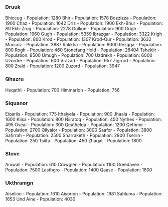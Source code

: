 ### Druuk
Bhiccug - Population: 1280
Bhir - Population: 1578
Bozzizza - Population: 1900
Chaz - Population: 1642
Driz - Population: 1900
Ekh-Bhur - Population: 80
Ekh-Zrog - Population: 2278
Golkon - Population: 900
Grigh - Population: 1960
Gugh - Population: 5359
Ibrazgar - Population: 3322
Krigh - Population: 800
Krod - Population: 1307
Krod-Qur - Population: 3632
Moccoz - Population: 3887
Rakkha - Population: 9000
Rezgga - Population: 800
Rogh - Population: 460
Stonefang Hold - Population: 28404
Tshekiir - Population: 8500
Umugh - Population: 700
Uzdrekh - Population: 6000
Uzordre - Population: 600
Vrazad - Population: 957
Zigrord - Population: 800
Zrald - Population: 1200
Zuzord - Population: 3947


### Qhazru
Heqathii - Population: 700
Himmarlon - Population: 756


### Siquanor
Eiqariis - Population: 775
Ithalyela - Population: 900
Jhaala - Population: 1600
Kiisa - Population: 800
Niiratoq - Population: 450
Nythes - Population: 495
Oseai - Population: 300
Qeathelqa - Population: 1200
Qethnor - Population: 2700
Qilyalor - Population: 3000
Saafor - Population: 3800
Safirrah - Population: 2500
Sharraketh - Population: 2800
Tseriin - Population: 250
Tsiifa - Population: 450
Zhaqat - Population: 1800


### Stove
Amwall - Population: 610
Crowglen - Population: 1100
Greedaven - Population: 7500
Lasthgro - Population: 1400
Qaase - Population: 1800


### Ukthramgn
Aiselion - Population: 1610
Aisorion - Population: 1981
Sahluma - Population: 1653
Und Aine - Population: 4030